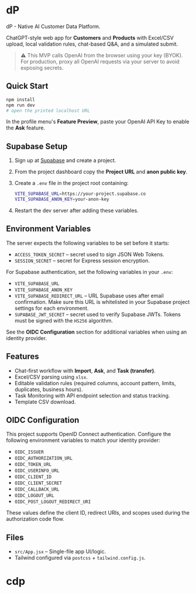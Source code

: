 # dP

dP - Native AI Customer Data Platform.

ChatGPT-style web app for **Customers** and **Products** with Excel/CSV upload, local validation rules, chat-based Q&A, and a simulated submit.

> ⚠️ This MVP calls OpenAI from the browser using your key (BYOK). For production, proxy all OpenAI requests via your server to avoid exposing secrets.

## Quick Start
```bash
npm install
npm run dev
# open the printed localhost URL
```
In the profile menu's **Feature Preview**, paste your OpenAI API Key to enable the **Ask** feature.

## Supabase Setup

1. Sign up at [Supabase](https://supabase.com/) and create a project.
2. From the project dashboard copy the **Project URL** and **anon public key**.
3. Create a `.env` file in the project root containing:

   ```bash
   VITE_SUPABASE_URL=https://your-project.supabase.co
   VITE_SUPABASE_ANON_KEY=your-anon-key
   ```
4. Restart the dev server after adding these variables.

## Environment Variables

The server expects the following variables to be set before it starts:

- `ACCESS_TOKEN_SECRET` – secret used to sign JSON Web Tokens.
- `SESSION_SECRET` – secret for Express session encryption.

For Supabase authentication, set the following variables in your `.env`:

- `VITE_SUPABASE_URL`
- `VITE_SUPABASE_ANON_KEY`
- `VITE_SUPABASE_REDIRECT_URL` – URL Supabase uses after email confirmation. Make sure this URL is whitelisted in your Supabase project settings for each environment.
- `SUPABASE_JWT_SECRET` – secret used to verify Supabase JWTs. Tokens must be signed with the `HS256` algorithm.

See the **OIDC Configuration** section for additional variables when using an identity provider.

## Features
- Chat-first workflow with **Import**, **Ask**, and **Task (transfer)**.
- Excel/CSV parsing using `xlsx`.
- Editable validation rules (required columns, account pattern, limits, duplicates, business hours).
- Task Monitoring with API endpoint selection and status tracking.
- Template CSV download.

## OIDC Configuration

This project supports OpenID Connect authentication. Configure the following environment variables to match your identity provider:

- `OIDC_ISSUER`
- `OIDC_AUTHORIZATION_URL`
- `OIDC_TOKEN_URL`
- `OIDC_USERINFO_URL`
- `OIDC_CLIENT_ID`
- `OIDC_CLIENT_SECRET`
- `OIDC_CALLBACK_URL`
- `OIDC_LOGOUT_URL`
- `OIDC_POST_LOGOUT_REDIRECT_URI`

These values define the client ID, redirect URIs, and scopes used during the authorization code flow.

## Files
- `src/App.jsx` – Single-file app UI/logic.
- Tailwind configured via `postcss` + `tailwind.config.js`.
# cdp
